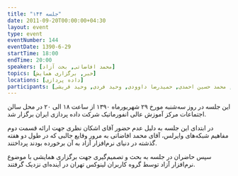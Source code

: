 ```yaml
---
title: "جلسه ۱۴۴"
date: 2011-09-20T00:00:00+04:30
layout: event
type: event
eventNumber: 144
eventDate: 1390-6-29
startTime: 18:00
endTime: 20:00
speakers: [محمد افاضاتی, بحث آزاد]
topics: [خبر, برگزاری همایش]
locations: [داده پردازی]
participants: [شاهین وارسته, بهنام توکلی کرمانی, اشکان قاسمی, امیر ابوحمزه, محمد افاضاتی, اعظم کیماسی, اعظم بهرامی, امیر قاسمی نصر, مصطفی میرموسوی, مهدی صادقی, صالح سخندان, فرزانه صداقت, محمدرضا کمالی‌فرد, عادل آل آقا, همایون هدایتی فرد, شهاب رضایی, افشین میرزایی, هدایت وطن‌خواه, محمود مسیح تهرانی, ایریکس اسماعیلی, امیل صدق, همید عظیمی, فرشاد فرخی, اُمیدی, امیر حسین گودرزی, محمد حسین احمدی, حمیدرضا داوودی, وحید فردی, وحید قریشی]
---
```

این جلسه در روز سه‌شنبه مورخ ۲۹ شهریورماه ۱۳۹۰ از ساعت ۱۸ الی ۲۰ در محل سالن اجتماعات مرکز آموزش عالی انفورماتیک شرکت داده پردازی ایران برگزار شد.

در ابتدای این جلسه به دلیل عدم حضور آقای اشکان نظری جهت ارائه قسمت دوم مفاهیم شبکه‌های وایرلس، آقای محمد افاضاتی به مرور وقایع جالبی که در طول دو هفته گذشته در دنیای نرم‌افزار آزاد به آن برخورده بودند پرداختند.

سپس حاضران در جلسه به بحث و تصمیم‌گیری جهت برگزاری همایشی با موضوع نرم‌افزار آزاد توسط گروه کاربران لینوکس تهران در آینده‌ای نزدیک گرفتند.